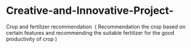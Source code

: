 # Creative-and-Innovative-Project-
Crop and fertilizer recommendation 
( Recommendation the crop based on certain features and recommending the suitable fertilizer for
the good productivity of crop )
